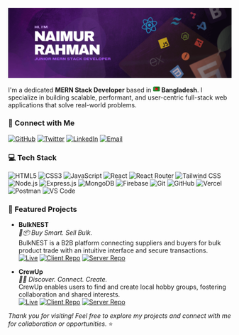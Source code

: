 <p align="center">
  <img src="https://github.com/wdNaimur/wdNaimur/blob/main/github-banner-naimur.png" alt="Naimur Rahman Banner" />
</p>

<p>
  I'm a dedicated <strong>MERN Stack Developer</strong> based in  
  <img src="https://github.com/wdNaimur/wdNaimur/blob/main/bangladesh.png" width="15" alt="Bangladesh flag" />  
  <strong>Bangladesh</strong>. I specialize in building scalable, performant, and user-centric full-stack web applications that solve real-world problems.
</p>

<h3>🔗 Connect with Me</h3>

[![GitHub](https://img.shields.io/badge/GitHub-%2312100E.svg?&style=for-the-badge&logo=github&logoColor=white)](https://github.com/wdNaimur) [![Twitter](https://img.shields.io/badge/Twitter-%231DA1F2.svg?&style=for-the-badge&logo=twitter&logoColor=white)](https://x.com/WdNaimur) [![LinkedIn](https://img.shields.io/badge/LinkedIn-%230077B5.svg?&style=for-the-badge&logo=linkedin&logoColor=white)](www.linkedin.com/in/naimur-wd) [![Email](https://img.shields.io/badge/Email-D14836.svg?&style=for-the-badge&logo=gmail&logoColor=white)](mailto:wd.naimur@gmail.com)



<h3>💻 Tech Stack</h3>
<p>
  <!-- Frontend -->
  <img title="HTML5" alt="HTML5" src="https://img.shields.io/badge/-HTML5-E34F26?style=flat-square&logo=html5&logoColor=white" />
  <img title="CSS3" alt="CSS3" src="https://img.shields.io/badge/-CSS3-1572B6?style=flat-square&logo=css3&logoColor=white" />
  <img title="JavaScript" alt="JavaScript" src="https://img.shields.io/badge/-JavaScript-F7DF1E?style=flat-square&logo=javascript&logoColor=black" />
  <img title="React" alt="React" src="https://img.shields.io/badge/-React-61DAFB?style=flat-square&logo=react&logoColor=black" />
  <img title="React Router" alt="React Router" src="https://img.shields.io/badge/-React_Router-CA4245?style=flat-square&logo=react-router&logoColor=white" />
  <img title="Tailwind CSS" alt="Tailwind CSS" src="https://img.shields.io/badge/-TailwindCSS-38B2AC?style=flat-square&logo=tailwind-css&logoColor=white" />

  <!-- Backend -->
  <img title="Node.js" alt="Node.js" src="https://img.shields.io/badge/-Node.js-339933?style=flat-square&logo=node.js&logoColor=white" />
  <img title="Express.js" alt="Express.js" src="https://img.shields.io/badge/-Express.js-404d59?style=flat-square&logo=express&logoColor=white" />

  <!-- Database & Authentication -->
  <img title="MongoDB" alt="MongoDB" src="https://img.shields.io/badge/-MongoDB-4EA94B?style=flat-square&logo=mongodb&logoColor=white" />
  <img title="Firebase" alt="Firebase" src="https://img.shields.io/badge/-Firebase-FFCA28?style=flat-square&logo=firebase&logoColor=black" />

  <!-- Tools & Deployment -->
  <img title="Git" alt="Git" src="https://img.shields.io/badge/-Git-F05032?style=flat-square&logo=git&logoColor=white" />
  <img title="GitHub" alt="GitHub" src="https://img.shields.io/badge/-GitHub-181717?style=flat-square&logo=github&logoColor=white" />
  <img title="Vercel" alt="Vercel" src="https://img.shields.io/badge/-Vercel-000000?style=flat-square&logo=vercel&logoColor=white" />
  <img title="Postman" alt="Postman" src="https://img.shields.io/badge/-Postman-FF6C37?style=flat-square&logo=postman&logoColor=white" />
  <img title="Visual Studio Code" alt="VS Code" src="https://img.shields.io/badge/-VS_Code-007ACC?style=flat-square&logo=visual-studio-code&logoColor=white" />
</p>

### 📂 Featured Projects

- **BulkNEST**  
  _🛒📦 Buy Smart. Sell Bulk._  
  BulkNEST is a B2B platform connecting suppliers and buyers for bulk product trade with an intuitive interface and secure transactions.  
  [![Live](https://img.shields.io/badge/Live-Online-brightgreen?style=flat-square)](https://bulknest.web.app/) 
  [![Client Repo](https://img.shields.io/badge/Client_Repo-GitHub-blue?style=flat-square&logo=github&logoColor=white)](https://github.com/wdNaimur/bulknest-client) 
  [![Server Repo](https://img.shields.io/badge/Server_Repo-GitHub-blue?style=flat-square&logo=github&logoColor=white)](https://github.com/wdNaimur/bulknest-server)

- **CrewUp**  
  _🎯🤝 Discover. Connect. Create._  
  CrewUp enables users to find and create local hobby groups, fostering collaboration and shared interests.  
  [![Live](https://img.shields.io/badge/Live-Online-brightgreen?style=flat-square)](https://crewup.web.app/) 
  [![Client Repo](https://img.shields.io/badge/Client_Repo-GitHub-blue?style=flat-square&logo=github&logoColor=white)](https://github.com/wdNaimur/crewup-client) 
  [![Server Repo](https://img.shields.io/badge/Server_Repo-GitHub-blue?style=flat-square&logo=github&logoColor=white)](https://github.com/wdNaimur/crewup-server)

_Thank you for visiting! Feel free to explore my projects and connect with me for collaboration or opportunities._ ⭐
